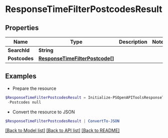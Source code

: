 # ResponseTimeFilterPostcodesResult
## Properties

Name | Type | Description | Notes
------------ | ------------- | ------------- | -------------
**SearchId** | **String** |  | 
**Postcodes** | [**ResponseTimeFilterPostcode[]**](ResponseTimeFilterPostcode.md) |  | 

## Examples

- Prepare the resource
```powershell
$ResponseTimeFilterPostcodesResult = Initialize-PSOpenAPIToolsResponseTimeFilterPostcodesResult  -SearchId null `
 -Postcodes null
```

- Convert the resource to JSON
```powershell
$ResponseTimeFilterPostcodesResult | ConvertTo-JSON
```

[[Back to Model list]](../README.md#documentation-for-models) [[Back to API list]](../README.md#documentation-for-api-endpoints) [[Back to README]](../README.md)

